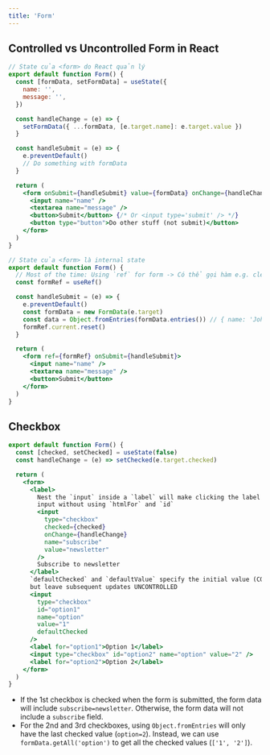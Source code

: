 ```yaml
---
title: 'Form'
---
```


## Controlled vs Uncontrolled Form in React

```jsx title='Controlled.jsx'
// State của <form> do React quản lý
export default function Form() {
  const [formData, setFormData] = useState({
    name: '',
    message: '',
  })

  const handleChange = (e) => {
    setFormData({ ...formData, [e.target.name]: e.target.value })
  }

  const handleSubmit = (e) => {
    e.preventDefault()
    // Do something with formData
  }

  return (
    <form onSubmit={handleSubmit} value={formData} onChange={handleChange}>
      <input name="name" />
      <textarea name="message" />
      <button>Submit</button> {/* Or <input type='submit' /> */}
      <button type="button">Do other stuff (not submit)</button>
    </form>
  )
}
```

```jsx title='Uncontrolled.jsx'
// State của <form> là internal state
export default function Form() {
  // Most of the time: Using `ref` for form -> Có thể gọi hàm e.g. clear the form via `formRef.current.reset()`
  const formRef = useRef()

  const handleSubmit = (e) => {
    e.preventDefault()
    const formData = new FormData(e.target)
    const data = Object.fromEntries(formData.entries()) // { name: 'John', age: '30' }
    formRef.current.reset()
  }

  return (
    <form ref={formRef} onSubmit={handleSubmit}>
      <input name="name" />
      <textarea name="message" />
      <button>Submit</button>
    </form>
  )
}
```

## Checkbox

```jsx
export default function Form() {
  const [checked, setChecked] = useState(false)
  const handleChange = (e) => setChecked(e.target.checked)

  return (
    <form>
      <label>
        Nest the `input` inside a `label` will make clicking the label focus the
        input without using `htmlFor` and `id`
        <input
          type="checkbox"
          checked={checked}
          onChange={handleChange}
          name="subscribe"
          value="newsletter"
        />
        Subscribe to newsletter
      </label>
      `defaultChecked` and `defaultValue` specify the initial value (CONTROLLED),
      but leave subsequent updates UNCONTROLLED
      <input
        type="checkbox"
        id="option1"
        name="option"
        value="1"
        defaultChecked
      />
      <label for="option1">Option 1</label>
      <input type="checkbox" id="option2" name="option" value="2" />
      <label for="option2">Option 2</label>
    </form>
  )
}
```

- If the 1st checkbox is checked when the form is submitted, the form data will include `subscribe=newsletter`. Otherwise, the form data will not include a `subscribe` field.
- For the 2nd and 3rd checkboxes, using `Object.fromEntries` will only have the last checked value (`option=2`). Instead, we can use `formData.getAll('option')` to get all the checked values (`['1', '2']`).
